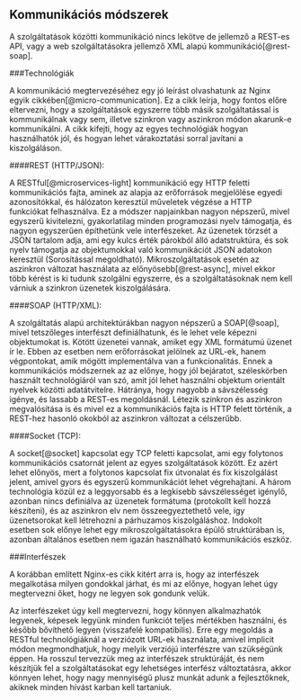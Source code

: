 Kommunikációs módszerek
-----------------------

A szolgáltatások közötti kommunikáció nincs lekötve de jellemző a REST-es API, vagy a web szolgáltatásokra jellemző XML alapú kommunikáció[@rest-soap].

###Technológiák

A kommunikáció megtervezéséhez egy jó leírást olvashatunk az Nginx egyik cikkében[@micro-communication]. Ez a cikk leírja, hogy fontos előre eltervezni, hogy a szolgáltatások egyszerre több másik szolgáltatással is kommunikálnak vagy sem, illetve szinkron vagy aszinkron módon akarunk-e kommunikálni. A cikk kifejti, hogy az egyes technológiák hogyan használhatók jól, és hogyan lehet várakoztatási sorral javítani a kiszolgáláson.

####REST (HTTP/JSON):

A RESTful[@microservices-light] kommunikáció egy HTTP feletti kommunikációs fajta, aminek az alapja az erőforrások megjelölése egyedi azonosítókkal, és hálózaton keresztül műveletek végzése a HTTP funkciókat felhasználva. Ez a módszer napjainkban nagyon népszerű, mivel egyszerű kivitelezni, gyakorlatilag minden programozási nyelv támogatja, és nagyon egyszerűen építhetünk vele interfészeket. Az üzenetek törzsét a JSON tartalom adja, ami egy kulcs érték párokból álló adatstruktúra, és sok nyelv támogatja az objektumokkal való kommunikációt JSON adatokon keresztül (Sorosítással megoldható). Mikroszolgáltatások esetén az aszinkron változat használata az előnyösebb[@rest-async], mivel ekkor több kérést is ki tudunk szolgálni egyszerre, és a szolgáltatásoknak nem kell várniuk a szinkron üzenetek kiszolgálására.

####SOAP (HTTP/XML):

A szolgáltatás alapú architektúrákban nagyon népszerű a SOAP[@soap], mivel tetszőleges interfészt definiálhatunk, és le lehet vele képezni objektumokat is. Kötött üzenetei vannak, amiket egy XML formátumú üzenet ír le. Ebben az esetben nem erőforrásokat jelölnek az URL-ek, hanem végpontokat, amik mögött implementálva van a funkcionalitás. Ennek a kommunikációs módszernek az az előnye, hogy jól bejáratot, széleskörben használt technológiáról van szó, amit jól lehet használni objektum orientált nyelvek közötti adatátvitelre. Hátránya, hogy nagyobb a sávszélesség igénye, és lassabb a REST-es megoldásnál. Létezik szinkron és aszinkron megvalósítása is és mivel ez a kommunikációs fajta is HTTP felett történik, a REST-hez hasonló okokból az aszinkron változat a célszerűbb.

####Socket (TCP):

A socket[@socket] kapcsolat egy TCP feletti kapcsolat, ami egy folytonos kommunikációs csatornát jelent az egyes szolgáltatások között. Ez azért lehet előnyös, mert a folytonos kapcsolat fix útvonalat és fix kiszolgálást jelent, amivel gyors és egyszerű kommunikációt lehet végrehajtani. A három technológia közül ez a leggyorsabb és a legkisebb sávszélességet igénylő, azonban nincs definiálva az üzenetek formátuma (protokollt kell hozzá készíteni), és az aszinkron elv nem összeegyeztethető vele, így üzenetsorokat kell létrehozni a párhuzamos kiszolgáláshoz. Indokolt esetben sok előnye lehet egy mikroszolgáltatásokra épülő struktúrában is, azonban általános esetben nem igazán használható kommunikációs eszköz.

###Interfészek

A korábban említett Nginx-es cikk kitért arra is, hogy az interfészek megalkotása milyen gondokkal járhat, és mi az előnye, hogyan lehet úgy megtervezni őket, hogy ne legyen sok gondunk velük.

Az interfészeket úgy kell megtervezni, hogy könnyen alkalmazhatók legyenek, képesek legyünk minden funkciót teljes mértékben használni, és később bővíthető legyen (visszafelé kompatibilis). Erre egy megoldás a RESTful technológiáknál a verziózott URL-ek használata, amivel implicit módon megmondhatjuk, hogy melyik verziójú interfészre van szükségünk éppen. Ha rosszul tervezzük meg az interfészek struktúráját, és nem készítjük fel a szolgáltatásokat egy lehetséges interfész változtatásra, akkor könnyen lehet, hogy nagy mennyiségű plusz munkát adunk a fejlesztőknek, akiknek minden hívást karban kell tartaniuk.
